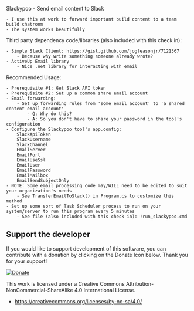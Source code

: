 Slackypoo - Send email content to Slack

	- I use this at work to forward important build content to a team build chatroom
	- The system works beautifully

Third party dependency code/libraries (also included with this check in):

	- Simple Slack Client: https://gist.github.com/jogleasonjr/7121367
		- Because why write something someone already wrote?
	- ActiveUp Email library
		- Nice .net library for interacting with email

	
Recommended Usage:

	- Prerequisite #1: Get Slack API token
	- Prerequisite #2: Set up a common share email account
	- Email forwarding: 
		- Set up forwarding rules from 'some email account' to 'a shared content email account'
			- Q: Why do this?
			- A: So you don't have to share your password in the tool's configuration
	- Configure the Slackypoo tool's app.config:
		SlackApiToken
		SlackUsername	
		SlackChannel
		EmailServer
		EmailPort
		EmailUseSsl	
		EmailUser	
		EmailPassword
		EmailMailbox	
		EmailSendSubjectOnly
	- NOTE: Some email processing code may/WILL need to be edited to suit your organization's needs
		- See TransferEmailToSlack() in Program.cs to customize this method
	- Set up some sort of Task Scheduler process to run on your system/server to run this program every 5 minutes
		- See file (also included with this check in): !run_slackypoo.cmd


Support the developer
---
If you would like to support development of this software, you can contribute with a donation by clicking on the Donate Icon below. Thank you for your support!

[![Donate](https://www.paypalobjects.com/en_US/i/btn/btn_donate_LG.gif)](https://www.paypal.com/cgi-bin/webscr?cmd=_s-xclick&hosted_button_id=PXV8MLB5KR5WG)


This work is licensed under a Creative Commons Attribution-NonCommercial-ShareAlike 4.0 International License.
  - https://creativecommons.org/licenses/by-nc-sa/4.0/
